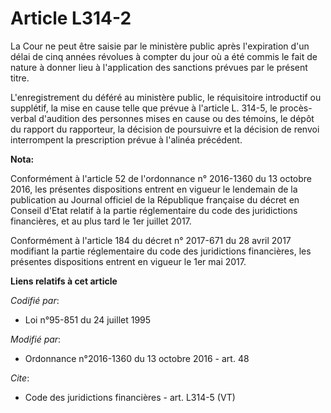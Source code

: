 # Article L314-2

La Cour ne peut être saisie par le ministère public après l'expiration d'un délai de cinq années révolues à compter du jour
où a été commis le fait de nature à donner lieu à l'application des sanctions prévues par le présent titre. 

L'enregistrement du déféré au ministère public, le réquisitoire introductif ou supplétif, la mise en cause telle que prévue à
l'article L. 314-5, le procès-verbal d'audition des personnes mises en cause ou des témoins, le dépôt du rapport du
rapporteur, la décision de poursuivre et la décision de renvoi interrompent la prescription prévue à l'alinéa précédent.

**Nota:**

Conformément à l'article 52 de l'ordonnance n° 2016-1360 du 13 octobre 2016, les présentes dispositions entrent en vigueur le
lendemain de la publication au Journal officiel de la République française du décret en Conseil d'Etat relatif à la partie
réglementaire du code des juridictions financières, et au plus tard le 1er juillet 2017.

Conformément à l'article 184 du décret n° 2017-671 du 28 avril 2017 modifiant la partie réglementaire du code des
juridictions financières, les présentes dispositions entrent en vigueur le 1er mai 2017.

**Liens relatifs à cet article**

_Codifié par_:

  - Loi n°95-851 du 24 juillet 1995

_Modifié par_:

  - Ordonnance n°2016-1360 du 13 octobre 2016 - art. 48

_Cite_:

  - Code des juridictions financières - art. L314-5 (VT)

